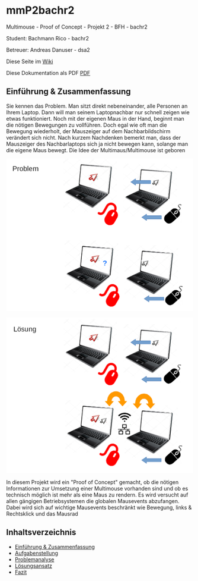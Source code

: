 # mmP2bachr2
Multimouse - Proof of Concept - Projekt 2 - BFH - bachr2

Student: Bachmann Rico - bachr2

Betreuer: Andreas Danuser - dsa2

Diese Seite im [Wiki](https://github.com/i3luefirech/mmP2bachr2/wiki)

Diese Dokumentation als PDF [PDF](https://github.com/i3luefirech/mmP2bachr2/raw/master/doku/doku.pdf)

## Einführung & Zusammenfassung
Sie kennen das Problem. Man sitzt direkt nebeneinander, alle Personen an Ihrem Laptop.
Dann will man seinem Laptopnachbar nur schnell zeigen wie etwas funktioniert.
Noch mit der eigenen Maus in der Hand, beginnt man die nötigen Bewegungen zu vollführen.
Doch egal wie oft man die Bewegung wiederholt, der Mauszeiger auf dem Nachbarbildschirm verändert sich nicht.
Nach kurzem Nachdenken bemerkt man, dass der Mauszeiger des Nachbarlaptops sich ja nicht bewegen kann, solange man die eigene Maus bewegt.
Die Idee der Multimaus/Multimouse ist geboren

![Problem](https://github.com/i3luefirech/mmP2bachr2/raw/master/doku/problem.PNG)

![Lösung](https://github.com/i3luefirech/mmP2bachr2/raw/master/doku/l%C3%B6sung.PNG)

In diesem Projekt wird ein "Proof of Concept" gemacht, ob die nötigen Informationen zur Umsetzung einer Multimouse vorhanden sind und ob es technisch möglich ist mehr als eine Maus zu rendern.
Es wird versucht auf allen gängigen Betriebsystemen die globalen Mausevents abzufangen. Dabei wird sich auf wichtige Mausevents beschränkt wie Bewegung, links & Rechtsklick und das Mausrad

## Inhaltsverzeichnis
- [Einführung & Zusammenfassung](https://github.com/i3luefirech/mmP2bachr2/wiki)
- [Aufgabenstellung](https://github.com/i3luefirech/mmP2bachr2/wiki/Aufgabenstellung)
- [Problemanalyse](https://github.com/i3luefirech/mmP2bachr2/wiki/Problemanalyse)
- [Lösungsansatz](https://github.com/i3luefirech/mmP2bachr2/wiki/L%C3%B6sungsansatz)
- [Fazit](https://github.com/i3luefirech/mmP2bachr2/wiki/Fazit)

